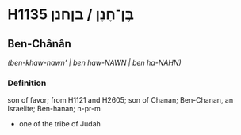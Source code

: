 # H1135 בֶּן־חָנָן / בןחנן

## Ben-Chânân

_(ben-khaw-nawn' | ben haw-NAWN | ben ha-NAHN)_

### Definition

son of favor; from H1121 and H2605; son of Chanan; Ben-Chanan, an Israelite; Ben-hanan; n-pr-m

- one of the tribe of Judah
